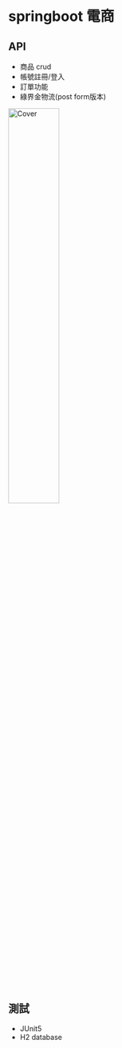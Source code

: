 # springboot 電商

## API
* 商品 crud
* 帳號註冊/登入
* 訂單功能
* 綠界金物流(post form版本)

<img src="https://user-images.githubusercontent.com/63166397/180322619-c3bdfa2c-8139-4cf9-973e-3cf65e605332.png" alt="Cover" width="45%"/>

## 測試
* JUnit5
* H2 database
